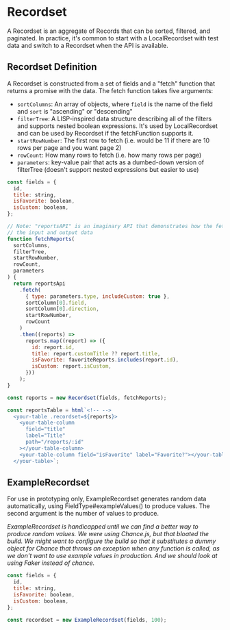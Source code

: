 # Recordset

A Recordset is an aggregate of Records that can be sorted, filtered, and paginated. In practice, it's common to start with a LocalRecordset with test data and switch to a Recordset when the API is available.

## Recordset Definition

A Recordset is constructed from a set of fields and a "fetch" function that returns a promise with the data. The fetch function takes five arguments:

- `sortColumns`: An array of objects, where `field` is the name of the field and `sort` is "ascending" or "descending"
- `filterTree`: A LISP-inspired data structure describing all of the filters and supports nested boolean expressions. It's used by LocalRecordset and can be used by Recordset if the fetchFunction supports it.
- `startRowNumber`: The first row to fetch (i.e. would be 11 if there are 10 rows per page and you want page 2)
- `rowCount`: How many rows to fetch (i.e. how many rows per page)
- `parameters`: key-value pair that acts as a dumbed-down version of filterTree (doesn't support nested expressions but easier to use)

```js
const fields = {
  id,
  title: string,
  isFavorite: boolean,
  isCustom: boolean,
};

// Note: "reportsAPI" is an imaginary API that demonstrates how the fetchFunction may need to massage
// the input and output data
function fetchReports(
  sortColumns,
  filterTree,
  startRowNumber,
  rowCount,
  parameters
) {
  return reportsApi
    .fetch(
      { type: parameters.type, includeCustom: true },
      sortColumn[0].field,
      sortColumn[0].direction,
      startRowNumber,
      rowCount
    )
    .then((reports) =>
      reports.map((report) => ({
        id: report.id,
        title: report.customTitle ?? report.title,
        isFavorite: favoriteReports.includes(report.id),
        isCustom: report.isCustom,
      }))
    );
}

const reports = new Recordset(fields, fetchReports);

const reportsTable = html`<!-- -->
  <your-table .recordset=${reports}>
    <your-table-column
      field="title"
      label="Title"
      path="/reports/:id"
    ></your-table-column>
    <your-table-column field="isFavorite" label="Favorite?"></your-table-column>
  </your-table>`;
```

## ExampleRecordset

For use in prototyping only, ExampleRecordset generates random data automatically, using FieldType#exampleValues() to produce values. The second argument is the number of values to produce.

_ExampleRecordset is handicapped until we can find a better way to produce random values. We were using Chance.js, but that bloated the build. We might want to configure the build so that it substitutes a dummy object for Chance that throws an exception when any function is called, as we don't want to use example values in production. And we should look at using Faker instead of chance._

```js
const fields = {
  id,
  title: string,
  isFavorite: boolean,
  isCustom: boolean,
};

const recordset = new ExampleRecordset(fields, 100);
```
